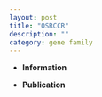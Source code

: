```yaml
---
layout: post
title: "OSRCCR"
description: ""
category: gene family
---
```


* **Information**  

* **Publication**  


